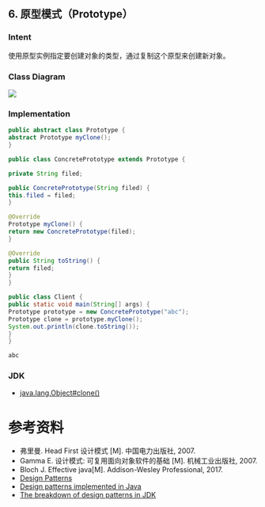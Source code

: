 ## 6. 原型模式（Prototype）

### Intent

使用原型实例指定要创建对象的类型，通过复制这个原型来创建新对象。

### Class Diagram

![](images/b8922f8c-95e6-4187-be85-572a509afb71.png)

### Implementation

```java
public abstract class Prototype {
abstract Prototype myClone();
}
```

```java
public class ConcretePrototype extends Prototype {

private String filed;

public ConcretePrototype(String filed) {
this.filed = filed;
}

@Override
Prototype myClone() {
return new ConcretePrototype(filed);
}

@Override
public String toString() {
return filed;
}
}
```

```java
public class Client {
public static void main(String[] args) {
Prototype prototype = new ConcretePrototype("abc");
Prototype clone = prototype.myClone();
System.out.println(clone.toString());
}
}
```

```html
abc
```

### JDK

- [java.lang.Object#clone()](http://docs.oracle.com/javase/8/docs/api/java/lang/Object.html#clone%28%29)

# 参考资料

- 弗里曼. Head First 设计模式 [M]. 中国电力出版社, 2007.
- Gamma E. 设计模式: 可复用面向对象软件的基础 [M]. 机械工业出版社, 2007.
- Bloch J. Effective java[M]. Addison-Wesley Professional, 2017.
- [Design Patterns](http://www.oodesign.com/)
- [Design patterns implemented in Java](http://java-design-patterns.com/)
- [The breakdown of design patterns in JDK](http://www.programering.com/a/MTNxAzMwATY.html)

